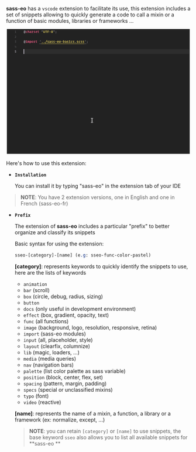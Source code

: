 **sass-eo** has a `vscode` extension to facilitate its use, this extension includes a set of snippets allowing to quickly generate a code to call a mixin or a function of basic modules, libraries or frameworks ...

<div align="center">
<img src="https://github.com/RajaRakoto/github-docs/blob/master/sass-eo/extension-demo.gif?raw=true" width="500">
</div>

Here's how to use this extension:

- **`Installation`**

  You can install it by typing "sass-eo" in the extension tab of your IDE

> **NOTE**: You have 2 extension versions, one in English and one in French (sass-eo-fr)

- **`Prefix`**

  The extension of **sass-eo** includes a particular "prefix" to better organize and classify its snippets

  Basic syntax for using the extension:

  ```sass
  sseo-[category]-[name] (e.g: sseo-func-color-pastel)
  ```

  **[category]**: represents keywords to quickly identify the snippets to use, here are the lists of keywords

  - `animation`
  - `bar` (scroll)
  - `box` (circle, debug, radius, sizing)
  - `button`
  - `docs` (only useful in development environment)
  - `effect` (box, gradient, opacity, text)
  - `func` (all functions)
  - `image` (background, logo, resolution, responsive, retina)
  - `import` (sass-eo modules)
  - `input` (all, placeholder, style)
  - `layout` (clearfix, columnize)
  - `lib` (magic, loaders, ...)
  - `media` (media queries)
  - `nav` (navigation bars)
  - `palette` (list color palette as sass variable)
  - `position` (block, center, flex, set)
  - `spacing` (pattern, margin, padding)
  - `specs` (special or unclassified mixins)
  - `typo` (font)
  - `video` (reactive)

  **[name]**: represents the name of a mixin, a function, a library or a framework (ex: normalize, except, ...)

  > **NOTE**: you can retain `[category]` or `[name]` to use snippets, the base keyword `sseo` also allows you to list all available snippets for **sass-eo **